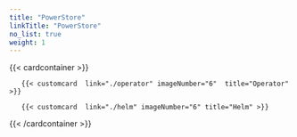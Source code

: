 ```yaml
---
title: "PowerStore"
linkTitle: "PowerStore"
no_list: true
weight: 1
---
```

{{< cardcontainer >}}

       {{< customcard  link="./operator" imageNumber="6"  title="Operator" >}}

       {{< customcard  link="./helm" imageNumber="6" title="Helm" >}}


{{< /cardcontainer >}}